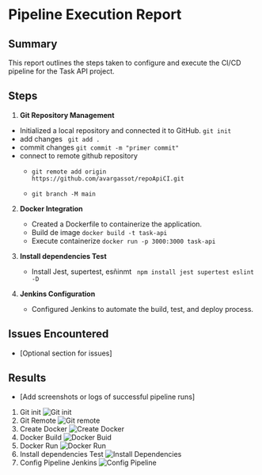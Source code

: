 # Pipeline Execution Report

## Summary

This report outlines the steps taken to configure and execute the CI/CD pipeline for the Task API project.

## Steps

1. **Git Repository Management**  
     
- Initialized a local repository and connected it to GitHub.
``` git init ```
- add changes ``` git add .```
- commit changes ``` git commit -m "primer commit" ```
- connect  to remote github repository
    - ``` git remote add origin https://github.com/avargassot/repoApiCI.git ```

    - ``` git branch -M main ```


   

2. **Docker Integration**  
     
   - Created a Dockerfile to containerize the application.
   - Build de image  ``` docker build -t task-api ```
   - Execute containerize  ``` docker run -p 3000:3000 task-api ```

3. **Install dependencies Test**
    - Install Jest, supertest, esñinmt ```  npm install jest supertest eslint -D ```


   

3. **Jenkins Configuration**  
     
   - Configured Jenkins to automate the build, test, and deploy process.

## Issues Encountered

- \[Optional section for issues\]

## Results

- \[Add screenshots or logs of successful pipeline runs\]
1.  Git init
![Git init](images/gitinit.png)
2.  Git Remote
![Git remote](images/gitRemote.png)
3.  Create Docker
![Create Docker](images/createDocker.png)
4.  Docker Build
![Docker Buid](images/dockerBuild.png)
5.  Docker Run
![Docker Run](images/dockerRun.png)
6. Install dependencies Test
![Install Dependencies](images/installDep.png)
7. Config Pipeline Jenkins
![Config Pipeline](images/configPipeline.png)




